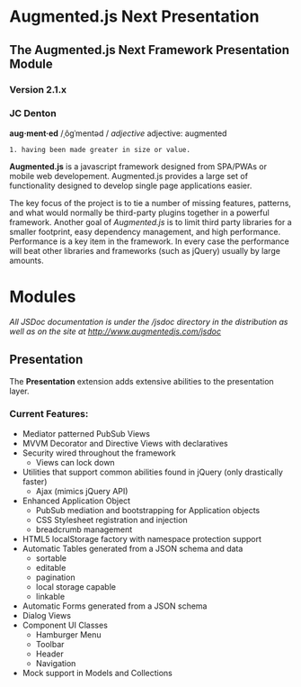 # Augmented.js Next Presentation
## The Augmented.js Next Framework Presentation Module
### Version 2.1.x
### JC Denton
**aug·ment·ed**
/ˌôɡˈmentəd /
*adjective*
adjective: augmented

    1. having been made greater in size or value.


**Augmented.js** is a javascript framework designed from SPA/PWAs or mobile web developement.  Augmented.js provides a large set of functionality designed to develop single page applications easier.

The key focus of the project is to tie a number of missing features, patterns, and what would normally be third-party plugins together in a powerful framework.  Another goal of *Augmented.js* is to limit third party libraries for a smaller footprint, easy dependency management, and high performance.  Performance is a key item in the framework.  In every case the performance will beat other libraries and frameworks (such as jQuery) usually by large amounts.

# Modules

*All JSDoc documentation is under the /jsdoc directory in the distribution as well as on the site at http://www.augmentedjs.com/jsdoc*

## Presentation

The **Presentation** extension adds extensive abilities to the presentation layer.

### Current Features:
* Mediator patterned PubSub Views
* MVVM Decorator and Directive Views with declaratives
* Security wired throughout the framework
  - Views can lock down
* Utilities that support common abilities found in jQuery (only drastically faster)
  - Ajax (mimics jQuery API)
* Enhanced Application Object
  - PubSub mediation and bootstrapping for Application objects
  - CSS Stylesheet registration and injection
  - breadcrumb management
* HTML5 localStorage factory with namespace protection support
* Automatic Tables generated from a JSON schema and data
  - sortable
  - editable
  - pagination
  - local storage capable
  - linkable
* Automatic Forms generated from a JSON schema
* Dialog Views
* Component UI Classes
  - Hamburger Menu
  - Toolbar
  - Header
  - Navigation
* Mock support in Models and Collections

